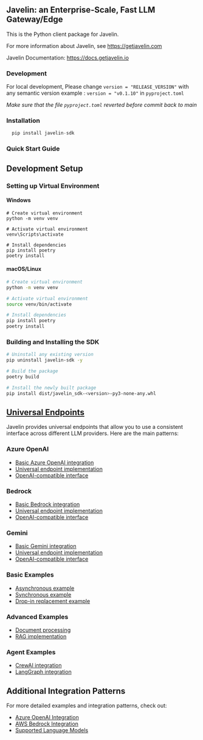 ## Javelin: an Enterprise-Scale, Fast LLM Gateway/Edge

This is the Python client package for Javelin.

For more information about Javelin, see https://getjavelin.com

Javelin Documentation: https://docs.getjavelin.io

### Development

For local development, Please change `version = "RELEASE_VERSION"` with any semantic version example : `version = "v0.1.10"` in `pyproject.toml`

*Make sure that the file `pyproject.toml` reverted before commit back to main*

### Installation

```python
  pip install javelin-sdk
```

### Quick Start Guide

## Development Setup

### Setting up Virtual Environment

#### Windows

```batch
# Create virtual environment
python -m venv venv

# Activate virtual environment
venv\Scripts\activate

# Install dependencies
pip install poetry
poetry install
```

#### macOS/Linux

```bash
# Create virtual environment
python -m venv venv

# Activate virtual environment
source venv/bin/activate

# Install dependencies
pip install poetry
poetry install
```

### Building and Installing the SDK

```bash
# Uninstall any existing version
pip uninstall javelin-sdk -y

# Build the package
poetry build

# Install the newly built package
pip install dist/javelin_sdk-<version>-py3-none-any.whl
```

## [Universal Endpoints](https://docs.getjavelin.io/docs/javelin-core/integration#unified-endpoints)

Javelin provides universal endpoints that allow you to use a consistent interface across different LLM providers. Here are the main patterns:

### Azure OpenAI

- [Basic Azure OpenAI integration](@https://github.com/getjavelin/javelin-python/examples/azure-openai/azure-universal.py)
- [Universal endpoint implementation](@https://github.com/getjavelin/javelin-python/examples/azure-openai/javelin_azureopenai_univ_endpoint.py)
- [OpenAI-compatible interface](@https://github.com/getjavelin/javelin-python/examples/azure-openai/openai_compatible_univ_azure.py)

### Bedrock

- [Basic Bedrock integration](@https://github.com/getjavelin/javelin-python/examples/bedrock/bedrock_client_universal.py)
- [Universal endpoint implementation](@https://github.com/getjavelin/javelin-python/examples/bedrock/javelin_bedrock_univ_endpoint.py)
- [OpenAI-compatible interface](@https://github.com/getjavelin/javelin-python/examples/bedrock/openai_compatible_univ_bedrock.py)

### Gemini

- [Basic Gemini integration](@https://github.com/getjavelin/javelin-python/examples/gemini/gemini-universal.py)
- [Universal endpoint implementation](@https://github.com/getjavelin/javelin-python/examples/gemini/javelin_gemini_univ_endpoint.py)
- [OpenAI-compatible interface](@https://github.com/getjavelin/javelin-python/examples/gemini/openai_compatible_univ_gemini.py)

### Basic Examples

- [Asynchronous example](@https://github.com/getjavelin/javelin-python/examples/route_examples/aexample.py)
- [Synchronous example](@https://github.com/getjavelin/javelin-python/examples/route_examples/example.py)
- [Drop-in replacement example](@https://github.com/getjavelin/javelin-python/examples/route_examples/drop_in_replacement.py)

### Advanced Examples

- [Document processing](@https://github.com/getjavelin/javelin-python/examples/gemini/document_processing.py)
- [RAG implementation](@https://github.com/getjavelin/javelin-python/examples/rag/javelin_rag_embeddings_demo.ipynb)

### Agent Examples

- [CrewAI integration](@https://github.com/getjavelin/javelin-python/examples/agents/crewai_javelin.ipynb)
- [LangGraph integration](@https://github.com/getjavelin/javelin-python/examples/agents/langgraph_javelin.ipynb)

## Additional Integration Patterns

For more detailed examples and integration patterns, check out:

- [Azure OpenAI Integration](https://docs.getjavelin.io/docs/javelin-core/integration#2-azure-openai-api-endpoints)
- [AWS Bedrock Integration](https://docs.getjavelin.io/docs/javelin-core/integration#3-aws-bedrock-api-endpoints)
- [Supported Language Models](https://docs.getjavelin.io/docs/javelin-core/supported-llms)
